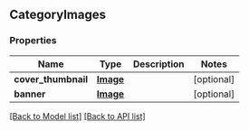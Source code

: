 ## CategoryImages

### Properties
Name | Type | Description | Notes
------------ | ------------- | ------------- | -------------
**cover_thumbnail** | [**Image**](#Image) |  | [optional] 
**banner** | [**Image**](#Image) |  | [optional] 

[[Back to Model list]](#documentation-for-models) [[Back to API list]](#documentation-for-api-endpoints)


